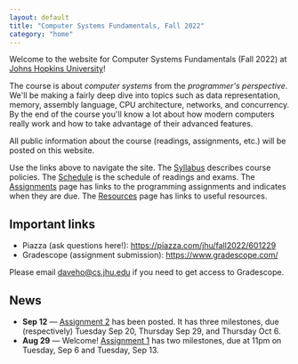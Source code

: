 ```yaml
---
layout: default
title: "Computer Systems Fundamentals, Fall 2022"
category: "home"
---
```


Welcome to the website for Computer Systems Fundamentals (Fall 2022)
at <a href="https://www.jhu.edu/">Johns Hopkins University</a>!

The course is about *computer systems* from the *programmer's
perspective*.  We'll be making a fairly deep dive into topics such
as data representation, memory, assembly language, CPU architecture,
networks, and concurrency.  By the end of the course you'll know a lot
about how modern computers really work and how to take advantage of
their advanced features.

All public information about the course (readings, assignments, etc.) will
be posted on this website.

Use the links above to navigate the site.  The [Syllabus](syllabus.html)
describes course policies. The [Schedule](schedule.html) is the schedule
of readings and exams.  The [Assignments](assignments.html) page has
links to the programming assignments and indicates when they are due.
The [Resources](resources.html) page has links to useful resources.

## Important links

* Piazza (ask questions here!): <https://piazza.com/jhu/fall2022/601229>
* Gradescope (assignment submission): <https://www.gradescope.com/>

Please email <daveho@cs.jhu.edu> if you need to get access to Gradescope.

## News

* **Sep 12** — [Assignment 2](assign/assign02.html) has been posted.
  It has three milestones, due (respectively) Tuesday Sep 20, Thursday Sep 29,
  and Thursday Oct 6.
* **Aug 29** — Welcome! [Assignment 1](assign/assign01.html) has two milestones,
  due at 11pm on Tuesday, Sep 6 and Tuesday, Sep 13.
